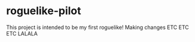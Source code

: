 # roguelike-pilot
This project is intended to be my first roguelike!
Making changes
ETC ETC ETC
LALALA
